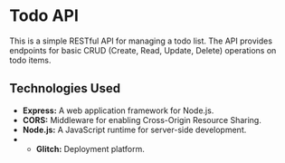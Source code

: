 # Todo API

This is a simple RESTful API for managing a todo list. The API provides endpoints for basic CRUD (Create, Read, Update, Delete) operations on todo items.

## Technologies Used

- **Express:** A web application framework for Node.js.
- **CORS:** Middleware for enabling Cross-Origin Resource Sharing.
- **Node.js:** A JavaScript runtime for server-side development.
- - **Glitch:** Deployment platform.
